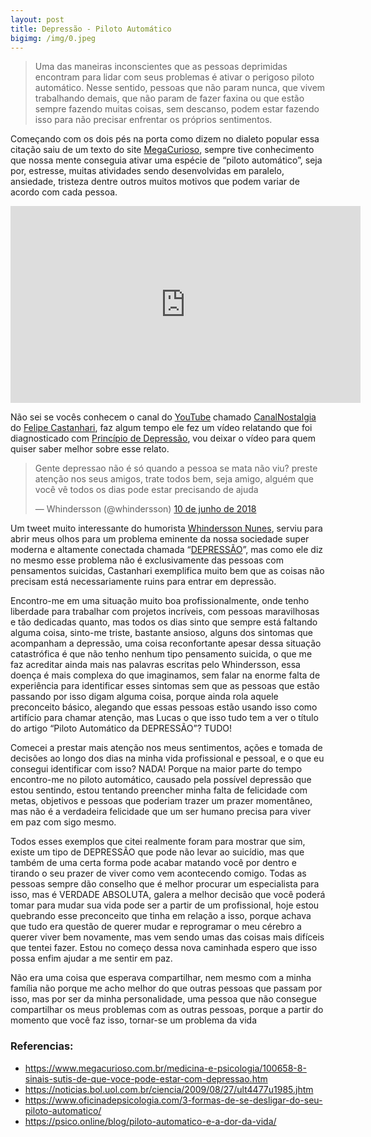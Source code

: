 ```yaml
---
layout: post
title: Depressão - Piloto Automático
bigimg: /img/0.jpeg
---
```


> Uma das maneiras inconscientes que as pessoas deprimidas encontram para lidar com seus problemas é ativar o perigoso piloto automático. Nesse sentido, pessoas que não param nunca, que vivem trabalhando demais, que não param de fazer faxina ou que estão sempre fazendo muitas coisas, sem descanso, podem estar fazendo isso para não precisar enfrentar os próprios sentimentos.

Começando com os dois pés na porta como dizem no dialeto popular essa citação saiu de um texto do site [MegaCurioso](https://www.megacurioso.com.br/medicina-e-psicologia/100658-8-sinais-sutis-de-que-voce-pode-estar-com-depressao.htm), sempre tive conhecimento que nossa mente conseguia ativar uma espécie de “piloto automático”, seja por, estresse, muitas atividades sendo desenvolvidas em paralelo, ansiedade, tristeza dentre outros muitos motivos que podem variar de acordo com cada pessoa.

<iframe width="560" height="315" src="https://www.youtube.com/embed/ctDMkhL7Xes" frameborder="0" allow="autoplay; encrypted-media" allowfullscreen></iframe>

Não sei se vocês conhecem o canal do [YouTube](https://www.youtube.com/) chamado [CanalNostalgia](https://www.youtube.com/channel/UCH2VZQBLFTOp6I_qgnBJCuQ) do [Felipe Castanhari](https://pt.wikipedia.org/wiki/Felipe_Castanhari), faz algum tempo ele fez um vídeo relatando que foi diagnosticado com [Princípio de Depressão](http://www.minhavida.com.br/saude/temas/depressao), vou deixar o vídeo para quem quiser saber melhor sobre esse relato.

<blockquote class="twitter-tweet" data-lang="pt"><p lang="pt" dir="ltr">Gente depressao não é só quando a pessoa se mata não viu? preste atenção nos seus amigos, trate todos bem, seja amigo, alguém que você vê todos os dias pode estar precisando de ajuda</p>&mdash; Whindersson (@whindersson) <a href="https://twitter.com/whindersson/status/1005840008480198658?ref_src=twsrc%5Etfw">10 de junho de 2018</a></blockquote>
<script async src="https://platform.twitter.com/widgets.js" charset="utf-8"></script>

Um tweet muito interessante do humorista [Whindersson Nunes](https://twitter.com/whindersson), serviu para abrir meus olhos para um problema eminente da nossa sociedade super moderna e altamente conectada chamada “[DEPRESSÃO](https://saude.abril.com.br/medicina/depressao-sintomas-diagnostico-prevencao-e-tratamento/)”, mas como ele diz no mesmo esse problema não é exclusivamente das pessoas com pensamentos suicidas, Castanhari exemplifica muito bem que as coisas não precisam está necessariamente ruins para entrar em depressão.

Encontro-me em uma situação muito boa profissionalmente, onde tenho liberdade para trabalhar com projetos incríveis, com pessoas maravilhosas e tão dedicadas quanto, mas todos os dias sinto que sempre está faltando alguma coisa, sinto-me triste, bastante ansioso, alguns dos sintomas que acompanham a depressão, uma coisa reconfortante apesar dessa situação catastrófica é que não tenho nenhum tipo pensamento suicida, o que me faz acreditar ainda mais nas palavras escritas pelo Whindersson, essa doença é mais complexa do que imaginamos, sem falar na enorme falta de experiência para identificar esses sintomas sem que as pessoas que estão passando por isso digam alguma coisa, porque ainda rola aquele preconceito básico, alegando que essas pessoas estão usando isso como artifício para chamar atenção, mas Lucas o que isso tudo tem a ver o título do artigo “Piloto Automático da DEPRESSÃO”? TUDO!

Comecei a prestar mais atenção nos meus sentimentos, ações e tomada de decisões ao longo dos dias na minha vida profissional e pessoal, e o que eu consegui identificar com isso? NADA! Porque na maior parte do tempo encontro-me no piloto automático, causado pela possível depressão que estou sentindo, estou tentando preencher minha falta de felicidade com metas, objetivos e pessoas que poderiam trazer um prazer momentâneo, mas não é a verdadeira felicidade que um ser humano precisa para viver em paz com sigo mesmo.

Todos esses exemplos que citei realmente foram para mostrar que sim, existe um tipo de DEPRESSÃO que pode não levar ao suicídio, mas que também de uma certa forma pode acabar matando você por dentro e tirando o seu prazer de viver como vem acontecendo comigo. Todas as pessoas sempre dão conselho que é melhor procurar um especialista para isso, mas é VERDADE ABSOLUTA, galera a melhor decisão que você poderá tomar para mudar sua vida pode ser a partir de um profissional, hoje estou quebrando esse preconceito que tinha em relação a isso, porque achava que tudo era questão de querer mudar e reprogramar o meu cérebro a querer viver bem novamente, mas vem sendo umas das coisas mais difíceis que tentei fazer. Estou no começo dessa nova caminhada espero que isso possa enfim ajudar a me sentir em paz.

Não era uma coisa que esperava compartilhar, nem mesmo com a minha família não porque me acho melhor do que outras pessoas que passam por isso, mas por ser da minha personalidade, uma pessoa que não consegue compartilhar os meus problemas com as outras pessoas, porque a partir do momento que você faz isso, tornar-se um problema da vida 

### Referencias:

- https://www.megacurioso.com.br/medicina-e-psicologia/100658-8-sinais-sutis-de-que-voce-pode-estar-com-depressao.htm
- https://noticias.bol.uol.com.br/ciencia/2009/08/27/ult4477u1985.jhtm
- https://www.oficinadepsicologia.com/3-formas-de-se-desligar-do-seu-piloto-automatico/
- https://psico.online/blog/piloto-automatico-e-a-dor-da-vida/